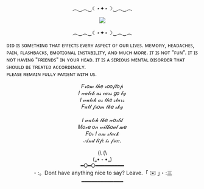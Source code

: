 <body>

<p align="center">︵‿︵‿☾⋆✦⋆☽‿︵‿︵</p>

<p align="center">
<img src="https://github.com/user-attachments/assets/8bdc3de6-a4c1-448b-ac04-d864e30e1ac8" />
</p>
 
<p align="center">︵‿︵‿☾⋆✦⋆☽‿︵‿︵</p>

<p align="center"> 

ᴅɪᴅ ɪꜱ ꜱᴏᴍᴇᴛʜɪɴɢ ᴛʜᴀᴛ ᴇꜰꜰᴇᴄᴛꜱ ᴇᴠᴇʀʏ ᴀꜱᴘᴇᴄᴛ ᴏꜰ ᴏᴜʀ ʟɪᴠᴇꜱ. ᴍᴇᴍᴏʀʏ, ʜᴇᴀᴅᴀᴄʜᴇꜱ, ᴘᴀɪɴ, ꜰʟᴀꜱʜʙᴀᴄᴋꜱ, ᴇᴍᴏᴛɪᴏɴᴀʟ ɪɴꜱᴛᴀʙɪʟɪᴛʏ, ᴀɴᴅ ᴍᴜᴄʜ ᴍᴏʀᴇ. 
ɪᴛ ɪꜱ ɴᴏᴛ "ꜰᴜɴ". ɪᴛ ɪꜱ ɴᴏᴛ ʜᴀᴠɪɴɢ "ꜰʀɪᴇɴᴅꜱ" ɪɴ ʏᴏᴜʀ ʜᴇᴀᴅ. ɪᴛ ɪꜱ ᴀ ꜱᴇʀɪᴏᴜꜱ ᴍᴇɴᴛᴀʟ ᴅɪꜱᴏʀᴅᴇʀ ᴛʜᴀᴛ ꜱʜᴏᴜʟᴅ ʙᴇ ᴛʀᴇᴀᴛᴇᴅ ᴀᴄᴄᴏʀᴅɪɴɢʟʏ. <br>
ᴘʟᴇᴀꜱᴇ ʀᴇᴍᴀɪɴ ꜰᴜʟʟʏ ᴘᴀᴛɪᴇɴᴛ ᴡɪᴛʜ ᴜꜱ.<br>

</p>

 <p align="center"> 𝐹𝓇𝑜𝓂 𝓉𝒽𝑒 𝓇𝑜𝑜𝒻𝓉𝑜𝓅 <br>
𝐼 𝓌𝒶𝓉𝒸𝒽 𝒶𝓈 𝒸𝒶𝓇𝓈 𝑔𝑜 𝒷𝓎 <br>
𝐼 𝓌𝒶𝓉𝒸𝒽 𝒶𝓈 𝓉𝒽𝑒 𝓈𝓉𝒶𝓇𝓈 <br>
𝐹𝒶𝓁𝓁 𝒻𝓇𝑜𝓂 𝓉𝒽𝑒 𝓈𝓀𝓎 <br>
<br>
𝐼 𝓌𝒶𝓉𝒸𝒽 𝓉𝒽𝑒 𝓌𝑜𝓇𝓁𝒹  <br>
𝑀𝑜𝓋𝑒 𝑜𝓃 𝓌𝒾𝓉𝒽𝑜𝓊𝓉 𝓂𝑒 <br>
𝐹𝑜𝓇 𝐼 𝒶𝓂 𝓈𝓉𝓊𝒸𝓀 <br>
𝒜𝓃𝒹 𝓁𝒾𝒻𝑒 𝒾𝓈 𝒻𝓇𝑒𝑒. <br> 

<p align="center">   
 (\ (\ <br>
(„• ֊ •„) <br>
━O━O━━━━━━━━━ <br> 
・:。Dont have anything nice to say? Leave.「 ✉️ 」・:三 <br>
━━━━━━━━━━━━━ <br> </p>

</body>
